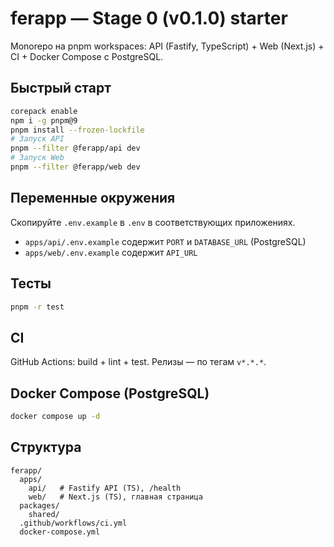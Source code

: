 # ferapp — Stage 0 (v0.1.0) starter

Monorepo на pnpm workspaces: API (Fastify, TypeScript) + Web (Next.js) + CI + Docker Compose с PostgreSQL.

## Быстрый старт
```bash
corepack enable
npm i -g pnpm@9
pnpm install --frozen-lockfile
# Запуск API
pnpm --filter @ferapp/api dev
# Запуск Web
pnpm --filter @ferapp/web dev
```

## Переменные окружения
Скопируйте `.env.example` в `.env` в соответствующих приложениях.

- `apps/api/.env.example` содержит `PORT` и `DATABASE_URL` (PostgreSQL)
- `apps/web/.env.example` содержит `API_URL`

## Тесты
```bash
pnpm -r test
```

## CI
GitHub Actions: build + lint + test. Релизы — по тегам `v*.*.*`.

## Docker Compose (PostgreSQL)
```bash
docker compose up -d
```

## Структура
```
ferapp/
  apps/
    api/   # Fastify API (TS), /health
    web/   # Next.js (TS), главная страница
  packages/
    shared/
  .github/workflows/ci.yml
  docker-compose.yml
```
